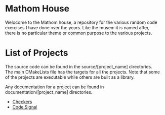 # Mathom House
Welocome to the Mathom house, a repository for the various random code exercises I have done over the years. 
Like the musem it is named after, there is no particular theme or common purpose to the various projects.

# List of Projects
The source code can be found in the source/[project_name] directories.
The main CMakeLists file has the targets for all the projects.
Note that some of the projects are executable while others are built as a library.

Any documentation for a project can be found in documentation/[project_name] directories.

* [Checkers](source/checkers/readme.md)
* [Code Signal](source/code_signal/readme.md)
